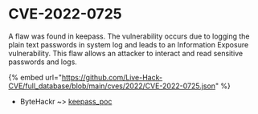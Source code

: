 # CVE-2022-0725

A flaw was found in keepass. The vulnerability occurs due to logging the plain text passwords in system log and leads to an Information Exposure vulnerability. This flaw allows an attacker to interact and read sensitive passwords and logs.

{% embed url="https://github.com/Live-Hack-CVE/full_database/blob/main/cves/2022/CVE-2022-0725.json" %}


* ByteHackr ~> [keepass_poc](https://www.alice-snow.ru/2022/database/cve-2022-0725/keepass_poc-bytehackr)